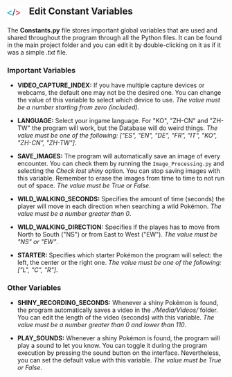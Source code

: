 <h2>
    <img src="https://raw.githubusercontent.com/Dinones/Repository-Images/master/NS%20Shiny%20Hunter/SVG/Code.svg" width="30px" align="top"/>
    ⠀Edit Constant Variables
</h2>

The **Constants.py** file stores important global variables that are used and shared throughout the program through all the Python files. It can be found in the main project folder and you can edit it by double-clicking on it as if it was a simple *.txt* file. 

<h3>Important Variables</h3>

<ul>
    <li>
        <p><b>VIDEO_CAPTURE_INDEX:</b> If you have multiple capture devices or webcams, the default one may not be the desired one. You can change the value of this variable to select which device to use. <i>The value must be a number starting from zero (included)</i>.</p>
    </li>
    <li>
        <p><b>LANGUAGE:</b> Select your ingame language. For "KO", "ZH-CN" and "ZH-TW" the program will work, but the Database will do weird things. <i>The value must be one of the following: ["ES", "EN", "DE", "FR", "IT", "KO", "ZH-CN", "ZH-TW"]</i>.</p>
    </li>
    <li>
        <p><b>SAVE_IMAGES:</b> The program will automatically save an image of every encounter. You can check them by running the <code>Image_Processing.py</code> and selecting the <i>Check lost shiny</i> option. You can stop saving images with this variable. Remember to erase the images from time to time to not run out of space. <i>The value must be True or False</i>.</p>
    </li>
    <li>
        <p><b>WILD_WALKING_SECONDS:</b> Specifies the amount of time (seconds) the player will move in each direction when searching a wild Pokémon. <i>The value must be a number greater than 0</i>.</p>
    </li>
    <li>
        <p><b>WILD_WALKING_DIRECTION:</b> Specifies if the playes has to move from North to South ("NS") or from East to West ("EW"). <i>The value must be "NS" or "EW"</i>.</p>
    </li>
    <li>
        <p><b>STARTER:</b> Specifies which starter Pokémon the program will select: the left, the center or the right one. <i>The value must be one of the following: ["L", "C", "R"]</i>.</p>
    </li>
</ul>

<h3>Other Variables</h3>

<ul>
    <li>
        <p><b>SHINY_RECORDING_SECONDS:</b> Whenever a shiny Pokémon is found, the program automatically saves a video in the <i>./Media/Videos/</i> folder. You can edit the length of the video (seconds) with this variable. <i>The value must be a number greater than 0 and lower than 110</i>.</p>
    </li>
    <li>
        <p><b>PLAY_SOUNDS:</b> Whenever a shiny Pokémon is found, the program will play a sound to let you know. You can toggle it during the program execution by pressing the sound button on the interface. Nevertheless, you can set the default value with this variable. <i>The value must be True or False</i>.</p>
    </li>
</ul>